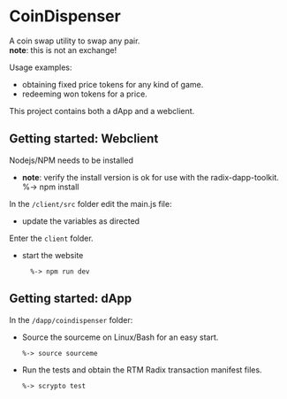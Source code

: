 # CoinDispenser

A coin swap utility to swap any pair.</br> 
<b>note</b>: this is not an exchange!</br> 

Usage examples: </br>
- obtaining fixed price tokens for any kind of game.</br>
- redeeming won tokens for a price.</br>

This project contains both a dApp and a webclient.</br>

## Getting started: Webclient
Nodejs/NPM needs to be installed</br>
- <b>note</b>: verify the install version is ok for use with the radix-dapp-toolkit.</br>
        %-> npm install

In the `/client/src` folder edit the main.js file:</br>
- update the variables as directed

Enter the `client` folder.</br>
- start the website</br>
	
        %-> npm run dev

## Getting started: dApp
In the `/dapp/coindispenser` folder:</br>
-   Source the sourceme on Linux/Bash for an easy start.</br>

        %-> source sourceme

-   Run the tests and obtain the RTM Radix transaction manifest files.</br>
       
        %-> scrypto test
